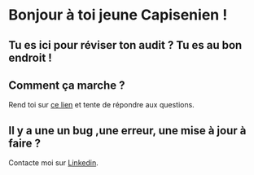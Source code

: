 # Bonjour à toi jeune Capisenien !

## Tu es ici pour réviser ton audit ? Tu es au bon endroit !

## Comment ça marche ?
Rend toi sur [ce lien](https://clementyziquel5.github.io/) et tente de répondre aux questions.

## Il y a une un bug ,une erreur, une mise à jour à faire ?

Contacte moi sur [Linkedin](https://www.linkedin.com/in/clement-yziquel/).
